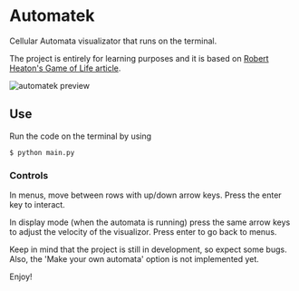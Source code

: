 # Automatek
Cellular Automata visualizator that runs on the terminal.

The project is entirely for learning purposes and it is based on [Robert Heaton's Game of Life article](https://robertheaton.com/2018/07/20/project-2-game-of-life/).

![automatek preview](https://www.youtube.com/watch?v=32Z3BunQOD4)


## Use
Run the code on the terminal by using
```
$ python main.py
```
### Controls
In menus, move between rows with up/down arrow keys. Press the enter key to interact.

In display mode (when the automata is running) press the same arrow keys to adjust the velocity of the visualizor. Press enter to go back to menus.

Keep in mind that the project is still in development, so expect some bugs. Also, the 'Make your own automata' option is not implemented yet.

Enjoy!
